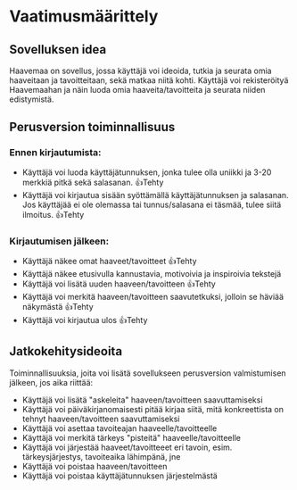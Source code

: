 # Vaatimusmäärittely

## Sovelluksen idea
Haavemaa on sovellus, jossa käyttäjä voi ideoida, tutkia ja seurata omia haaveitaan ja tavoitteitaan, sekä matkaa niitä kohti. Käyttäjä voi rekisteröityä Haavemaahan ja näin luoda omia haaveita/tavoitteita ja seurata niiden edistymistä.

## Perusversion toiminnallisuus
### Ennen kirjautumista:
- Käyttäjä voi luoda käyttäjätunnuksen, jonka tulee olla uniikki ja 3-20 merkkiä pitkä sekä salasanan. 👍Tehty
- Käyttäjä voi kirjautua sisään syöttämällä käyttäjätunnuksen ja salasanan. Jos käyttäjää ei ole olemassa tai tunnus/salasana ei täsmää, tulee siitä ilmoitus. 👍Tehty
### Kirjautumisen jälkeen:
- Käyttäjä näkee omat haaveet/tavoitteet 👍Tehty
- Käyttäjä näkee etusivulla kannustavia, motivoivia ja inspiroivia tekstejä
- Käyttäjä voi lisätä uuden haaveen/tavoitteen 👍Tehty
- Käyttäjä voi merkitä haaveen/tavoitteen saavutetkuksi, jolloin se häviää näkymästä 👍Tehty
- Käyttäjä voi kirjautua ulos 👍Tehty

## Jatkokehitysideoita
Toiminnallisuuksia, joita voi lisätä sovellukseen perusversion valmistumisen jälkeen, jos aika riittää:
- Käyttäjä voi lisätä "askeleita" haaveen/tavoitteen saavuttamiseksi
- Käyttäjä voi päiväkirjanomaisesti pitää kirjaa siitä, mitä konkreettista on tehnyt haaveen/tavoitteen saavuttamiseksi
- Käyttäjä voi asettaa tavoiteajan haaveelle/tavoitteelle
- Käyttäjä voi merkitä tärkeys "pisteitä" haaveelle/tavoitteelle
- Käyttäjä voi järjestää haaveet/tavoitteeet eri tavoin, esim. tärkeysjärjestys, tavoiteaika lähimpänä, jne
- Käyttäjä voi poistaa haaveen/tavoitteen
- Käyttäjä voi poistaa käyttäjätunnuksen järjestelmästä
